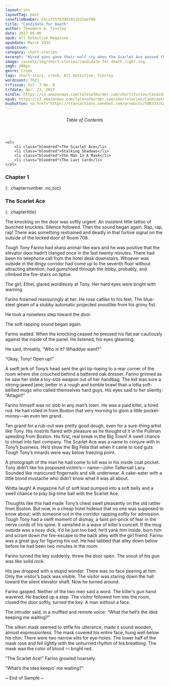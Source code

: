```yaml
---
layout: sns
layoutTag: post
casefileNumber: 55ccf75fb3901011515aef09
title: "Candidate for Death"
author: Theodore A. Tinsley
date: 2017-05-06
opub: All Detective Magazine
opubdate: March 1933
opubissue:
category: short-stories
excerpt: "Hired guns gave their wolf cry when the Scarlet Ace passed the word, but they forgot the law of the pack until they paid the price of fear."
image: /assets/img/short-stories/candidate-for-death_right.svg
imgh: 300px
genre: Crook
tags: short-story, crook, All Detective, Tinsley
wordcount: 7622
trfissue: Vol. 3 No. 9
trfdate: Apr. 23, 2017
kindle: https://s3.amazonaws.com/talesofmurder.com/shortstories/Candidate_for_Death.mobi
epub: https://s3.amazonaws.com/talesofmurder.com/shortstories/Candidate_for_Death.epub
buybutton: <a href="https://transactions.sendowl.com/products/586333/C8CEA90F/purchase" rel="nofollow" class="add-to-cart">DOWNLOAD Candidate for Death</a><script type="text/javascript" src="https://transactions.sendowl.com/assets/sendowl.js" ></script> 
---
```


<div class="toc">
	<header>
		<h6>Table of Contents</h6>
	</header>
	
	<ol>
		<li class="bloodred">The Scarlet Ace</li>
		<li class="bloodred">Stalking Shadows</li>
		<li class="bloodred">The Man In A Mask</li>
		<li class="bloodred">The Last Card</li>
	</ol>
</div> <!-- table-of-contents -->

### Chapter 1
{: .chapternumber .no_toc}

### The Scarlet Ace
{: .chaptertitle}

The knocking on the door was softly urgent. An insistent little tattoo of bunched knuckles. Silence followed. Then the sound began again. Rap, rap, rap! There was something restrained and deadly in that furtive signal on the outside of the locked door of Room 708.

Tough Tony Farino had sharp animal-like ears and he was positive that the elevator door hadn’t clanged once in the last twenty minutes. There had been no telephone call from the hotel desk downstairs. Whoever was outside in the dingy corridor had come up to the seventh floor without attracting attention; had gumshoed through the lobby, probably, and climbed the fire-stairs on tiptoe.

The girl, Ethel, glared wordlessly at Tony. Her hard eyes were bright with warning.

Farino frowned reassuringly at her. He rose catlike to his feet. The blue-steel gleam of a stubby automatic projected snoutlike from his grimy fist.

He took a noiseless step toward the door.

The soft rapping sound began again.

Farino waited. When the knocking ceased he pressed his flat ear cautiously against the inside of the panel. He listened, his eyes gleaming.

He said, throatily, “Who is it? Whaddye want?”

“Okay, Tony! Open up!”

A swift jerk of Tony’s head sent the girl tip-toeing to a rear corner of the room where she crouched behind a battered oak dresser. Farino grinned as he saw her slide a toy-size weapon out of her handbag. The kid was sure a strong-jawed jane; better in a rough and tumble brawl than a lotta soft-bellied mugs who called themselves hard guys. His eyes said to her silently: “Attagirl!”

Farino himself was no slob in any man’s town. He was a paid killer, a hired rod. He had rolled in from Boston that very morning to glom a little pocket-money—an even ten grand.

Ten grand for a rub-out was pretty good dough, even for a sure-thing artist like Tony. His nostrils flared with pleasure as he thought of it in the Pullman speeding from Boston. His first, real break in the Big Town! A swell chance to chisel into fast company. The Scarlet Ace was a name to conjure with in Tony’s business. He’d show the Big Fella that when it came to iced guts Tough Tony’s innards were way below freezing point.

A photograph of the man he had come to kill was in his inside coat pocket. Tony didn’t like his proposed victim’s— name—John Tattersall Lacy. Sounded like manicured fingernails and silk underwear. A cake-eater with a little blond mustache who didn’t know what it was all about.

Wotta laugh! A magazine full of soft lead pumped into a soft belly and a swell chance to play big-time ball with the Scarlet Ace.

Thoughts like this had made Tony’s chest swell pleasantly on the old rattler from Boston. But now, in a cheap hotel hideout that no one was supposed to know about; with someone out in the corridor rapping softly for admission. Tough Tony had a swift moment of dismay, a faint pin-prick of fear in the nerve cords of his spine. It vanished in a wave of killer’s conceit. If the mug outside was a nosy dick, it’d be just too bad; he’d yank him inside, burn him and scram down the fire-escape to the back alley with the girl friend. Farino was a great guy for figuring his out. He had tabbed that alley down below before he had been two minutes in the room.

Farino turned the key suddenly, threw the door open. The snout of his gun was like solid rock.

His jaw dropped with a stupid wonder. There was no face peering at him. Only the visitor’s back was visible. The visitor was staring down the hall toward the silent elevator shaft. Now he turned around.

Farino gasped. Neither of the two men said a word. The killer’s gun hand wavered. He backed up a step. The visitor followed him into the room, closed the door softly, turned the key. A man without a face.

The intruder said, in a muffled and remote voice: “What the hell’s the idea keeping me waiting?”

The silken mask seemed to stifle his utterance, made it sound wooden, almost expressionless. The mask covered his entire face, hung well below his chin. There were two narrow slits for eye-holes. The lower half of the mask rose and fell lightly with the unhurried rhythm of his breathing. The mask was the color of blood — bright red.

“The Scarlet Ace!” Farino growled hoarsely.

“What’s the idea keepin’ me waiting?”

<p id="theend">~ End of Sample ~</p>